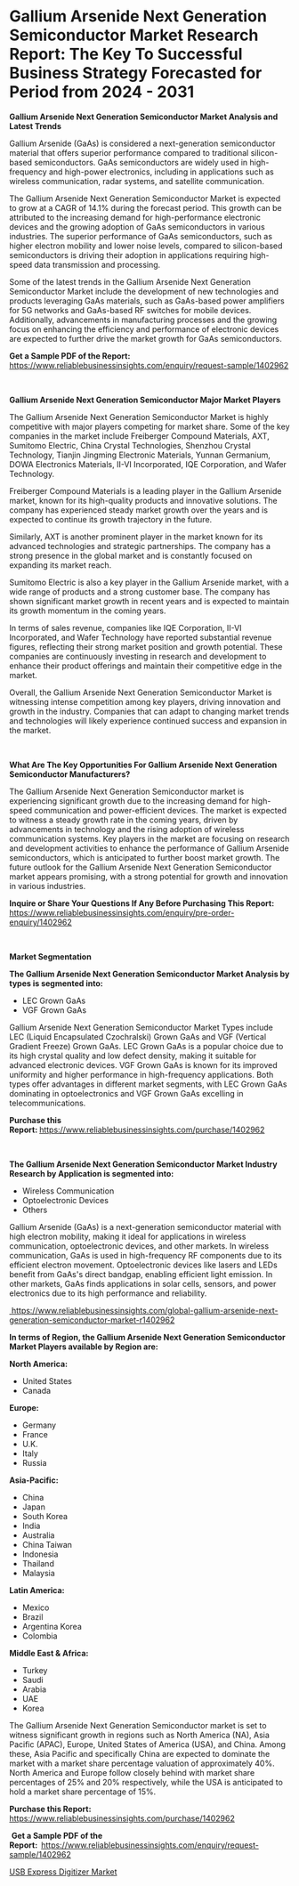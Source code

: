 <p><h1>Gallium Arsenide Next Generation Semiconductor Market Research Report: The Key To Successful Business Strategy Forecasted for Period from 2024 - 2031</h1></p><p><strong>Gallium Arsenide Next Generation Semiconductor Market Analysis and Latest Trends</strong></p>
<p><p>Gallium Arsenide (GaAs) is considered a next-generation semiconductor material that offers superior performance compared to traditional silicon-based semiconductors. GaAs semiconductors are widely used in high-frequency and high-power electronics, including in applications such as wireless communication, radar systems, and satellite communication.</p><p>The Gallium Arsenide Next Generation Semiconductor Market is expected to grow at a CAGR of 14.1% during the forecast period. This growth can be attributed to the increasing demand for high-performance electronic devices and the growing adoption of GaAs semiconductors in various industries. The superior performance of GaAs semiconductors, such as higher electron mobility and lower noise levels, compared to silicon-based semiconductors is driving their adoption in applications requiring high-speed data transmission and processing.</p><p>Some of the latest trends in the Gallium Arsenide Next Generation Semiconductor Market include the development of new technologies and products leveraging GaAs materials, such as GaAs-based power amplifiers for 5G networks and GaAs-based RF switches for mobile devices. Additionally, advancements in manufacturing processes and the growing focus on enhancing the efficiency and performance of electronic devices are expected to further drive the market growth for GaAs semiconductors.</p></p>
<p><strong>Get a Sample PDF of the Report:&nbsp;</strong> <a href="https://www.reliablebusinessinsights.com/enquiry/request-sample/1402962">https://www.reliablebusinessinsights.com/enquiry/request-sample/1402962</a></p>
<p>&nbsp;</p>
<p><strong>Gallium Arsenide Next Generation Semiconductor Major Market Players</strong></p>
<p><p>The Gallium Arsenide Next Generation Semiconductor Market is highly competitive with major players competing for market share. Some of the key companies in the market include Freiberger Compound Materials, AXT, Sumitomo Electric, China Crystal Technologies, Shenzhou Crystal Technology, Tianjin Jingming Electronic Materials, Yunnan Germanium, DOWA Electronics Materials, II-VI Incorporated, IQE Corporation, and Wafer Technology.</p><p>Freiberger Compound Materials is a leading player in the Gallium Arsenide market, known for its high-quality products and innovative solutions. The company has experienced steady market growth over the years and is expected to continue its growth trajectory in the future.</p><p>Similarly, AXT is another prominent player in the market known for its advanced technologies and strategic partnerships. The company has a strong presence in the global market and is constantly focused on expanding its market reach.</p><p>Sumitomo Electric is also a key player in the Gallium Arsenide market, with a wide range of products and a strong customer base. The company has shown significant market growth in recent years and is expected to maintain its growth momentum in the coming years.</p><p>In terms of sales revenue, companies like IQE Corporation, II-VI Incorporated, and Wafer Technology have reported substantial revenue figures, reflecting their strong market position and growth potential. These companies are continuously investing in research and development to enhance their product offerings and maintain their competitive edge in the market.</p><p>Overall, the Gallium Arsenide Next Generation Semiconductor Market is witnessing intense competition among key players, driving innovation and growth in the industry. Companies that can adapt to changing market trends and technologies will likely experience continued success and expansion in the market.</p></p>
<p>&nbsp;</p>
<p><strong>What Are The Key Opportunities For Gallium Arsenide Next Generation Semiconductor Manufacturers?</strong></p>
<p><p>The Gallium Arsenide Next Generation Semiconductor market is experiencing significant growth due to the increasing demand for high-speed communication and power-efficient devices. The market is expected to witness a steady growth rate in the coming years, driven by advancements in technology and the rising adoption of wireless communication systems. Key players in the market are focusing on research and development activities to enhance the performance of Gallium Arsenide semiconductors, which is anticipated to further boost market growth. The future outlook for the Gallium Arsenide Next Generation Semiconductor market appears promising, with a strong potential for growth and innovation in various industries.</p></p>
<p><strong>Inquire or Share Your Questions If Any Before Purchasing This Report:</strong> <a href="https://www.reliablebusinessinsights.com/enquiry/pre-order-enquiry/1402962">https://www.reliablebusinessinsights.com/enquiry/pre-order-enquiry/1402962</a></p>
<p>&nbsp;</p>
<p><strong>Market Segmentation</strong></p>
<p><strong>The Gallium Arsenide Next Generation Semiconductor Market Analysis by types is segmented into:</strong></p>
<p><ul><li>LEC Grown GaAs</li><li>VGF Grown GaAs</li></ul></p>
<p><p>Gallium Arsenide Next Generation Semiconductor Market Types include LEC (Liquid Encapsulated Czochralski) Grown GaAs and VGF (Vertical Gradient Freeze) Grown GaAs. LEC Grown GaAs is a popular choice due to its high crystal quality and low defect density, making it suitable for advanced electronic devices. VGF Grown GaAs is known for its improved uniformity and higher performance in high-frequency applications. Both types offer advantages in different market segments, with LEC Grown GaAs dominating in optoelectronics and VGF Grown GaAs excelling in telecommunications.</p></p>
<p><strong>Purchase this Report:&nbsp;</strong><a href="https://www.reliablebusinessinsights.com/purchase/1402962">https://www.reliablebusinessinsights.com/purchase/1402962</a></p>
<p>&nbsp;</p>
<p><strong>The Gallium Arsenide Next Generation Semiconductor Market Industry Research by Application is segmented into:</strong></p>
<p><ul><li>Wireless Communication</li><li>Optoelectronic Devices</li><li>Others</li></ul></p>
<p><p>Gallium Arsenide (GaAs) is a next-generation semiconductor material with high electron mobility, making it ideal for applications in wireless communication, optoelectronic devices, and other markets. In wireless communication, GaAs is used in high-frequency RF components due to its efficient electron movement. Optoelectronic devices like lasers and LEDs benefit from GaAs's direct bandgap, enabling efficient light emission. In other markets, GaAs finds applications in solar cells, sensors, and power electronics due to its high performance and reliability.</p></p>
<p><a href="https://www.reliablebusinessinsights.com/global-gallium-arsenide-next-generation-semiconductor-market-r1402962">&nbsp;https://www.reliablebusinessinsights.com/global-gallium-arsenide-next-generation-semiconductor-market-r1402962</a></p>
<p><strong>In terms of Region, the Gallium Arsenide Next Generation Semiconductor Market Players available by Region are:</strong></p>
<p>
    <p> <strong> North America: </strong>
        <ul>
            <li>United States</li>
            <li>Canada</li>
        </ul>
        </p> 
    <p> <strong> Europe: </strong>
        <ul>
            <li>Germany</li>
            <li>France</li>
            <li>U.K.</li>
            <li>Italy</li>
            <li>Russia</li>
        </ul>
        </p> 
    <p> <strong> Asia-Pacific: </strong>
        <ul>
            <li>China</li>
            <li>Japan</li>
            <li>South Korea</li>
            <li>India</li>
            <li>Australia</li>
            <li>China Taiwan</li>
            <li>Indonesia</li>
            <li>Thailand</li>
            <li>Malaysia</li>
        </ul>
        </p> 
    <p> <strong> Latin America: </strong>
        <ul>
            <li>Mexico</li>
            <li>Brazil</li>
            <li>Argentina Korea</li>
            <li>Colombia</li>
        </ul>
        </p> 
    <p> <strong> Middle East & Africa: </strong>
        <ul>
            <li>Turkey</li>
            <li>Saudi</li>
            <li>Arabia</li>
            <li>UAE</li>
            <li>Korea</li>
        </ul>
    </p>
    </p>
<p><p>The Gallium Arsenide Next Generation Semiconductor market is set to witness significant growth in regions such as North America (NA), Asia Pacific (APAC), Europe, United States of America (USA), and China. Among these, Asia Pacific and specifically China are expected to dominate the market with a market share percentage valuation of approximately 40%. North America and Europe follow closely behind with market share percentages of 25% and 20% respectively, while the USA is anticipated to hold a market share percentage of 15%.</p></p>
<p><strong>Purchase this Report: </strong><a href="https://www.reliablebusinessinsights.com/purchase/1402962">https://www.reliablebusinessinsights.com/purchase/1402962</a></p>
<p>&nbsp;<strong>Get a Sample PDF of the Report:&nbsp;&nbsp;</strong><a href="https://www.reliablebusinessinsights.com/enquiry/request-sample/1402962">https://www.reliablebusinessinsights.com/enquiry/request-sample/1402962</a></p>
<p><strong></strong></p>
<p><p><a href="https://medium.com/@cukilcantik89/usb-express-digitizer-market-emerging-trends-and-future-prospects-for-period-from-2024-to-2031-2e7e36140046">USB Express Digitizer Market</a></p></p>